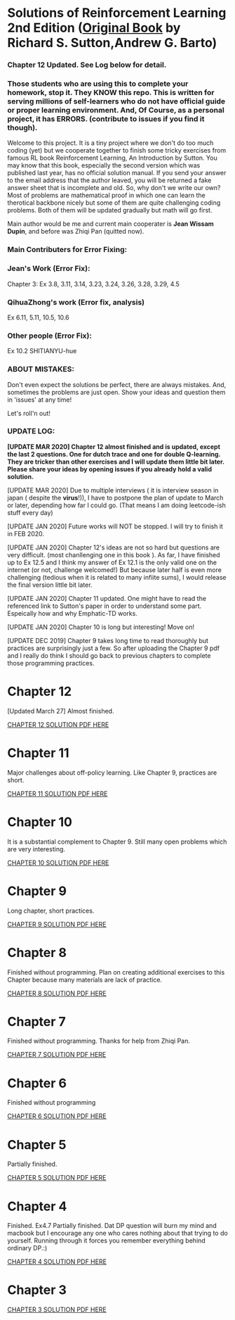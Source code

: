 # Solutions of Reinforcement Learning 2nd Edition ([Original Book](https://www.amazon.co.jp/exec/obidos/ASIN/0262039249/hatena-blog-22/) by Richard S. Sutton,Andrew G. Barto)


### Chapter 12 Updated. See Log below for detail. 

### Those students who are using this to complete your homework, stop it. They KNOW this repo. This is written for serving millions of self-learners who do not have official guide or proper learning environment. And, Of Course, as a personal project, it has ERRORS. (contribute to issues if you find it though).

Welcome to this project. It is a tiny project where we don't do too much coding (yet) but we cooperate together to finish some tricky exercises from famous RL book Reinforcement Learning, An Introduction by Sutton. You may know that this book, especially the second version which was published last year, has no official solution manual. If you send your answer to the email address that the author leaved, you will be returned a fake answer sheet that is incomplete and old. So, why don't we write our own? Most of problems are mathematical proof in which one can learn the therotical backbone nicely but some of them are quite challenging coding problems. Both of them will be updated gradually but math will go first.

Main author would be me and current main cooperater is **Jean Wissam Dupin**, and before was Zhiqi Pan (quitted now). 

### Main Contributers for Error Fixing:

### Jean's Work (Error Fix):

Chapter 3:
Ex 3.8, 3.11, 3.14, 3.23, 3.24, 3.26, 3.28, 3.29, 4.5

### QihuaZhong's work (Error fix, analysis)

Ex 6.11, 5.11, 10.5, 10.6

### Other people (Error Fix):

Ex 10.2  SHITIANYU-hue 

### ABOUT MISTAKES:

Don't even expect the solutions be perfect, there are always mistakes. And, sometimes the problems are just open. Show your ideas and question them in 'issues' at any time!


Let's roll'n out!

### UPDATE LOG:

**[UPDATE MAR 2020] Chapter 12 almost finished and is updated, except the last 2 questions. One for dutch trace and one for double Q-learning. They are tricker than other exercises and I will update them little bit later. Please share your ideas by opening issues if you already hold a valid solution.**

[UPDATE MAR 2020] Due to multiple interviews ( it is interview season in japan ( despite the **virus**!)), I have to postpone the plan of update to March or later, depending how far I could go. (That means I am doing leetcode-ish stuff every day)

[UPDATE JAN 2020] Future works will NOT be stopped. I will try to finish it in FEB 2020.

[UPDATE JAN 2020] Chapter 12's ideas are not so hard but questions are very difficult. (most chanllenging one in this book
). As far, I have finished up to Ex 12.5 and I think my answer of Ex 12.1 is the only valid one on the internet (or not, challenge welcomed!) But because later half is even more challenging (tedious when it is related to many infiite sums), I would release the final version little bit later.

[UPDATE JAN 2020] Chapter 11 updated. One might have to read the referenced link to Sutton's paper in order to understand some part. Espeically how and why Emphatic-TD works.

[UPDATE JAN 2020] Chapter 10 is long but interesting! Move on!

[UPDATE DEC 2019] Chapter 9 takes long time to read thoroughly but practices are surprisingly just a few. So after uploading the Chapter 9 pdf and I really do think I should go back to previous chapters to complete those programming practices.

# Chapter 12

[Updated March 27] Almost finished. 

[CHAPTER 12 SOLUTION PDF HERE](https://github.com/LyWangPX/Solutions-of-Reinforcement-Learning-An-Introduction-Sutton-2nd/blob/master/Chapter%2012/Solutions_to_Reinforcement_Learning_by_Sutton_Chapter_12_r1.pdf)

# Chapter 11
Major challenges about off-policy learning. Like Chapter 9, practices are short.

[CHAPTER 11 SOLUTION PDF HERE](https://github.com/LyWangPX/Solutions-of-Reinforcement-Learning-An-Introduction-Sutton-2nd/blob/master/Chapter%2011/Solutions_to_Reinforcement_Learning_by_Sutton_Chapter_11_r1.pdf)

# Chapter 10
It is a substantial complement to Chapter 9. Still many open problems which are very interesting.

[CHAPTER 10 SOLUTION PDF HERE](https://github.com/LyWangPX/Solutions-of-Reinforcement-Learning-An-Introduction-Sutton-2nd/blob/master/Chapter%2010/Solutions_to_Reinforcement_Learning_by_Sutton_Chapter_10_r3.pdf)

# Chapter 9
Long chapter, short practices.

[CHAPTER 9 SOLUTION PDF HERE](https://github.com/LyWangPX/Solutions-of-Reinforcement-Learning-An-Introduction-Sutton-2nd/blob/master/Chapter%209/Solutions_to_Reinforcement_Learning_by_Sutton_Chapter_9.pdf)

# Chapter 8
Finished without programming. Plan on creating additional exercises to this Chapter because many materials are lack of practice.

[CHAPTER 8 SOLUTION PDF HERE](https://github.com/LyWangPX/Solutions-of-Reinforcement-Learning-An-Introduction-Sutton-2nd/blob/master/Chapter%208/Solutions_to_Reinforcement_Learning_by_Sutton_Chapter_8.pdf)

# Chapter 7
Finished without programming. Thanks for help from Zhiqi Pan.

[CHAPTER 7 SOLUTION PDF HERE](https://github.com/LyWangPX/Solutions-of-Reinforcement-Learning-An-Introduction-Sutton-2nd/blob/master/Chapter%207/Solutions_to_Reinforcement_Learning_by_Sutton_Chapter_7_r2.pdf)

# Chapter 6
Finished without programming

[CHAPTER 6 SOLUTION PDF HERE](https://github.com/LyWangPX/Solutions-of-Reinforcement-Learning-An-Introduction-Sutton-2nd/blob/master/Chapter%206/Solutions_to_Reinforcement_Learning_by_Sutton_Chapter_6_r3.pdf)

# Chapter 5
Partially finished.

[CHAPTER 5 SOLUTION PDF HERE](https://github.com/LyWangPX/Solutions-of-Reinforcement-Learning-An-Introduction-Sutton-2nd/blob/master/Chapter%205/Solutions_to_Reinforcement_Learning_by_Sutton_Chapter_5_r2.pdf)

# Chapter 4
Finished. 
Ex4.7 Partially finished. 
Dat DP question will burn my mind and macbook but I encourage any one who cares nothing about that trying to do yourself. Running through it forces you remember everything behind ordinary DP.:)

[CHAPTER 4 SOLUTION PDF HERE](https://github.com/LyWangPX/Solutions-of-Reinforcement-Learning-An-Introduction-Sutton-2nd/blob/master/Chapter%204/Solutions_to_Reinforcement_Learning_by_Sutton_Chapter_4_r5.pdf)

# Chapter 3

[CHAPTER 3 SOLUTION PDF HERE](https://github.com/LyWangPX/Solutions-of-Reinforcement-Learning-An-Introduction-Sutton-2nd/blob/master/Chapter%203/Solutions_to_Reinforcement_Learning_by_Sutton_Chapter_3_r5.pdf)

